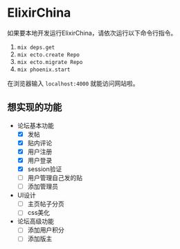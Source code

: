 # ElixirChina

如果要本地开发运行ElixirChina，请依次运行以下命令行指令。

1. `mix deps.get`
2. `mix ecto.create Repo`
3. `mix ecto.migrate Repo`
4. `mix phoenix.start`

在浏览器输入 `localhost:4000` 就能访问网站啦。

## 想实现的功能
- 论坛基本功能
  - [x] 发帖
  - [x] 贴内评论
  - [x] 用户注册
  - [x] 用户登录
  - [x] session验证
  - [ ] 用户管理自己发的贴
  - [ ] 添加管理员

- UI设计
  - [ ] 主页帖子分页
  - [ ] css美化

- 论坛高级功能
  - [ ] 添加用户积分
  - [ ] 添加版主
